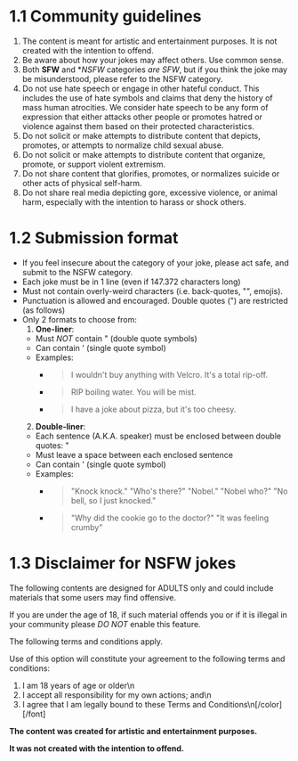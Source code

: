 # 1.1 Community guidelines

1. The content is meant for artistic and entertainment purposes. It is not created with the intention to offend.
2. Be aware about how your jokes may affect others. Use common sense.
3. Both **SFW** and **NSFW* categories *are SFW*, but if you think the joke may be misunderstood, please refer to the NSFW category.
4. Do not use hate speech or engage in other hateful conduct. This includes the use of hate symbols and claims that deny the history of mass human atrocities. We consider hate speech to be any form of expression that either attacks other people or promotes hatred or violence against them based on their protected characteristics.
5. Do not solicit or make attempts to distribute content that depicts, promotes, or attempts to normalize child sexual abuse.
6. Do not solicit or make attempts to distribute content that organize, promote, or support violent extremism.
7. Do not share content that glorifies, promotes, or normalizes suicide or other acts of physical self-harm.
8. Do not share real media depicting gore, excessive violence, or animal harm, especially with the intention to harass or shock others.

# 1.2 Submission format

- If you feel insecure about the category of your joke, please act safe, and submit to the NSFW category.
- Each joke must be in 1 line (even if 147.372 characters long)
- Must not contain overly-weird characters (i.e. back-quotes, "\", emojis).
- Punctuation is allowed and encouraged. Double quotes (") are restricted (as follows)
- Only 2 formats to choose from:
  1. **One-liner**: 
    - Must *NOT* contain " (double quote symbols)
    - Can contain ' (single quote symbol)
    - Examples:
      - > I wouldn't buy anything with Velcro. It's a total rip-off.
      - > RIP boiling water. You will be mist.
      - > I have a joke about pizza, but it's too cheesy.
  2. **Double-liner**:
    - Each sentence (A.K.A. speaker) must be enclosed between double quotes: "
    - Must leave a space between each enclosed sentence
    - Can contain ' (single quote symbol)
    - Examples:
      - > "Knock knock." "Who's there?" "Nobel." "Nobel who?" "No bell, so I just knocked."
      - > "Why did the cookie go to the doctor?" "It was feeling crumby"

# 1.3 Disclaimer for NSFW jokes

The following contents are designed for ADULTS only and could include materials that some users may find offensive.

If you are under the age of 18, if such material offends you or if it is illegal in your community please *DO NOT* enable this feature.

The following terms and conditions apply.

Use of this option will constitute your agreement to the following terms and conditions:

  1. I am 18 years of age or older\n
  2. I accept all responsibility for my own actions; and\n
  3. I agree that I am legally bound to these Terms and Conditions\n[/color][/font]

**The content was created for artistic and entertainment purposes.**

**It was not created with the intention to offend.**